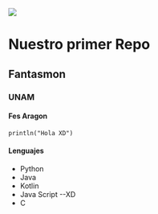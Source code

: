 ![](https://i.pinimg.com/736x/93/22/92/9322928cdbef208a5272f569582be056.jpg)

# Nuestro primer Repo
## Fantasmon
### UNAM
#### Fes Aragon

```
println("Hola XD")
```

#### Lenguajes
- Python
- Java
- Kotlin
- Java Script
--XD
- C
